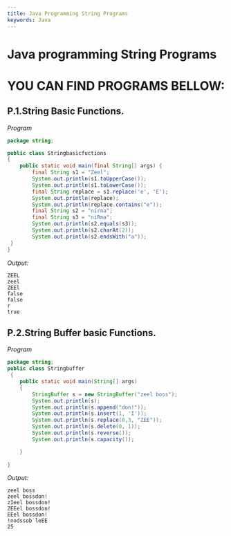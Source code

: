 ```yaml
---
title: Java Programming String Programs
keywords: Java
---
```


# Java programming String Programs

# YOU CAN FIND PROGRAMS BELLOW:

## P.1.String Basic Functions.

*Program*

```java
package string;

public class Stringbasicfuctions
{
    public static void main(final String[] args) {
        final String s1 = "Zeel";
        System.out.println(s1.toUpperCase());
        System.out.println(s1.toLowerCase());
        final String replace = s1.replace('e', 'E');
        System.out.println(replace);
        System.out.println(replace.contains("e"));
        final String s2 = "nirma";
        final String s3 = "niRma";
        System.out.println(s2.equals(s3));
        System.out.println(s2.charAt(2));
        System.out.println(s2.endsWith("a"));
 }
}
```

*Output:*

```terminal
ZEEL
zeel
ZEEl
false
false
r
true
```

## P.2.String Buffer basic Functions.

*Program*

```java
package string;
public class Stringbuffer
 {
    public static void main(String[] args)
    {
        StringBuffer s = new StringBuffer("zeel boss");
        System.out.println(s);
        System.out.println(s.append("don!"));
        System.out.println(s.insert(1, 'I'));
        System.out.println(s.replace(0,3, "ZEE"));
        System.out.println(s.delete(0, 1));
        System.out.println(s.reverse());
        System.out.println(s.capacity());

    }
   
}
```

*Output:*

```terminal
zeel boss
zeel bossdon!
zIeel bossdon!
ZEEel bossdon!
EEel bossdon!
!nodssob leEE
25
```